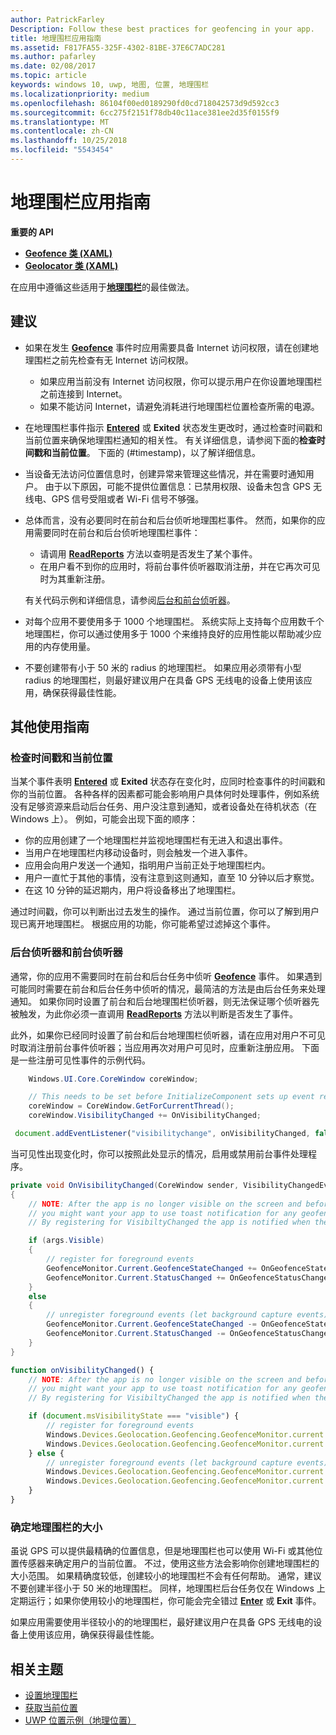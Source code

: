 ```yaml
---
author: PatrickFarley
Description: Follow these best practices for geofencing in your app.
title: 地理围栏应用指南
ms.assetid: F817FA55-325F-4302-81BE-37E6C7ADC281
ms.author: pafarley
ms.date: 02/08/2017
ms.topic: article
keywords: windows 10, uwp, 地图, 位置, 地理围栏
ms.localizationpriority: medium
ms.openlocfilehash: 86104f00ed0189290fd0cd718042573d9d592cc3
ms.sourcegitcommit: 6cc275f2151f78db40c11ace381ee2d35f0155f9
ms.translationtype: MT
ms.contentlocale: zh-CN
ms.lasthandoff: 10/25/2018
ms.locfileid: "5543454"
---
```

# <a name="guidelines-for-geofencing-apps"></a>地理围栏应用指南




**重要的 API**

-   [**Geofence 类 (XAML)**](https://msdn.microsoft.com/library/windows/apps/dn263587)
-   [**Geolocator 类 (XAML)**](https://msdn.microsoft.com/library/windows/apps/br225534)

在应用中遵循这些适用于[**地理围栏**](https://msdn.microsoft.com/library/windows/apps/dn263744)的最佳做法。

## <a name="recommendations"></a>建议


-   如果在发生 [**Geofence**](https://msdn.microsoft.com/library/windows/apps/dn263587) 事件时应用需要具备 Internet 访问权限，请在创建地理围栏之前先检查有无 Internet 访问权限。
    -   如果应用当前没有 Internet 访问权限，你可以提示用户在你设置地理围栏之前连接到 Internet。
    -   如果不能访问 Internet，请避免消耗进行地理围栏位置检查所需的电源。
-   在地理围栏事件指示 [**Entered**](https://msdn.microsoft.com/library/windows/apps/dn263660) 或 **Exited** 状态发生更改时，通过检查时间戳和当前位置来确保地理围栏通知的相关性。 有关详细信息，请参阅下面的**检查时间戳和当前位置**。
下面的 (#timestamp)，以了解详细信息。
-   当设备无法访问位置信息时，创建异常来管理这些情况，并在需要时通知用户。 由于以下原因，可能不提供位置信息：已禁用权限、设备未包含 GPS 无线电、GPS 信号受阻或者 Wi-Fi 信号不够强。
-   总体而言，没有必要同时在前台和后台侦听地理围栏事件。 然而，如果你的应用需要同时在前台和后台侦听地理围栏事件：

    -   请调用 [**ReadReports**](https://msdn.microsoft.com/library/windows/apps/dn263633) 方法以查明是否发生了某个事件。
    -   在用户看不到你的应用时，将前台事件侦听器取消注册，并在它再次可见时为其重新注册。

    有关代码示例和详细信息，请参阅[后台和前台侦听器](#background-and-foreground-listeners)。

-   对每个应用不要使用多于 1000 个地理围栏。 系统实际上支持每个应用数千个地理围栏，你可以通过使用多于 1000 个来维持良好的应用性能以帮助减少应用的内存使用量。
-   不要创建带有小于 50 米的 radius 的地理围栏。 如果应用必须带有小型 radius 的地理围栏，则最好建议用户在具备 GPS 无线电的设备上使用该应用，确保获得最佳性能。

## <a name="additional-usage-guidance"></a>其他使用指南

### <a name="checking-the-time-stamp-and-current-location"></a>检查时间戳和当前位置

当某个事件表明 [**Entered**](https://msdn.microsoft.com/library/windows/apps/dn263660) 或 **Exited** 状态存在变化时，应同时检查事件的时间戳和你的当前位置。 各种各样的因素都可能会影响用户具体何时处理事件，例如系统没有足够资源来启动后台任务、用户没注意到通知，或者设备处在待机状态（在 Windows 上）。 例如，可能会出现下面的顺序：

-   你的应用创建了一个地理围栏并监视地理围栏有无进入和退出事件。
-   当用户在地理围栏内移动设备时，则会触发一个进入事件。
-   应用会向用户发送一个通知，指明用户当前正处于地理围栏内。
-   用户一直忙于其他的事情，没有注意到这则通知，直至 10 分钟以后才察觉。
-   在这 10 分钟的延迟期内，用户将设备移出了地理围栏。

通过时间戳，你可以判断出过去发生的操作。 通过当前位置，你可以了解到用户现已离开地理围栏。 根据应用的功能，你可能希望过滤掉这个事件。

### <a name="background-and-foreground-listeners"></a>后台侦听器和前台侦听器

通常，你的应用不需要同时在前台和后台任务中侦听 [**Geofence**](https://msdn.microsoft.com/library/windows/apps/dn263587) 事件。 如果遇到可能同时需要在前台和后台任务中侦听的情况，最简洁的方法是由后台任务来处理通知。 如果你同时设置了前台和后台地理围栏侦听器，则无法保证哪个侦听器先被触发，为此你必须一直调用 [**ReadReports**](https://msdn.microsoft.com/library/windows/apps/dn263633) 方法以判断是否发生了事件。

此外，如果你已经同时设置了前台和后台地理围栏侦听器，请在应用对用户不可见时取消注册前台事件侦听器；当应用再次对用户可见时，应重新注册应用。 下面是一些注册可见性事件的示例代码。

```csharp
    Windows.UI.Core.CoreWindow coreWindow;    

    // This needs to be set before InitializeComponent sets up event registration for app visibility
    coreWindow = CoreWindow.GetForCurrentThread();
    coreWindow.VisibilityChanged += OnVisibilityChanged;
```

```javascript
 document.addEventListener("visibilitychange", onVisibilityChanged, false);
```

当可见性出现变化时，你可以按照此处显示的情况，启用或禁用前台事件处理程序。

```csharp
private void OnVisibilityChanged(CoreWindow sender, VisibilityChangedEventArgs args)
{
    // NOTE: After the app is no longer visible on the screen and before the app is suspended
    // you might want your app to use toast notification for any geofence activity.
    // By registering for VisibiltyChanged the app is notified when the app is no longer visible in the foreground.

    if (args.Visible)
    {
        // register for foreground events
        GeofenceMonitor.Current.GeofenceStateChanged += OnGeofenceStateChanged;
        GeofenceMonitor.Current.StatusChanged += OnGeofenceStatusChanged;
    }
    else
    {
        // unregister foreground events (let background capture events)
        GeofenceMonitor.Current.GeofenceStateChanged -= OnGeofenceStateChanged;
        GeofenceMonitor.Current.StatusChanged -= OnGeofenceStatusChanged;
    }
}
```

```javascript
function onVisibilityChanged() {
    // NOTE: After the app is no longer visible on the screen and before the app is suspended
    // you might want your app to use toast notification for any geofence activity.
    // By registering for VisibiltyChanged the app is notified when the app is no longer visible in the foreground.

    if (document.msVisibilityState === "visible") {
        // register for foreground events
        Windows.Devices.Geolocation.Geofencing.GeofenceMonitor.current.addEventListener("geofencestatechanged", onGeofenceStateChanged);
        Windows.Devices.Geolocation.Geofencing.GeofenceMonitor.current.addEventListener("statuschanged", onGeofenceStatusChanged);
    } else {
        // unregister foreground events (let background capture events)
        Windows.Devices.Geolocation.Geofencing.GeofenceMonitor.current.removeEventListener("geofencestatechanged", onGeofenceStateChanged);
        Windows.Devices.Geolocation.Geofencing.GeofenceMonitor.current.removeEventListener("statuschanged", onGeofenceStatusChanged);
    }
}
```

### <a name="sizing-your-geofences"></a>确定地理围栏的大小

虽说 GPS 可以提供最精确的位置信息，但是地理围栏也可以使用 Wi-Fi 或其他位置传感器来确定用户的当前位置。 不过，使用这些方法会影响你创建地理围栏的大小范围。 如果精确度较低，创建较小的地理围栏不会有任何帮助。 通常，建议不要创建半径小于 50 米的地理围栏。 同样，地理围栏后台任务仅在 Windows 上定期运行；如果你使用较小的地理围栏，你可能会完全错过 [**Enter**](https://msdn.microsoft.com/library/windows/apps/dn263660) 或 **Exit** 事件。

如果应用需要使用半径较小的的地理围栏，最好建议用户在具备 GPS 无线电的设备上使用该应用，确保获得最佳性能。

## <a name="related-topics"></a>相关主题


* [设置地理围栏](https://msdn.microsoft.com/library/windows/apps/mt219702)
* [获取当前位置](https://msdn.microsoft.com/library/windows/apps/mt219698)
* [UWP 位置示例（地理位置）](http://go.microsoft.com/fwlink/p/?linkid=533278)
 

 
